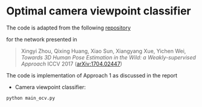# Optimal camera viewpoint classifier

The code is adapted from the following <a href="https://github.com/xingyizhou/pytorch-pose-hg-3d">repository</a> 

for the network presented in 
> Xingyi Zhou, Qixing Huang, Xiao Sun, Xiangyang Xue, Yichen Wei, 
> *Towards 3D Human Pose Estimation in the Wild: a Weakly-supervised Approach*
> ICCV 2017 ([arXiv:1704.02447](https://arxiv.org/abs/1704.02447))


The code is implementation of Approach 1 as discussed in the report

-  Camera viewpoint classifier:
```
python main_ocv.py
```
